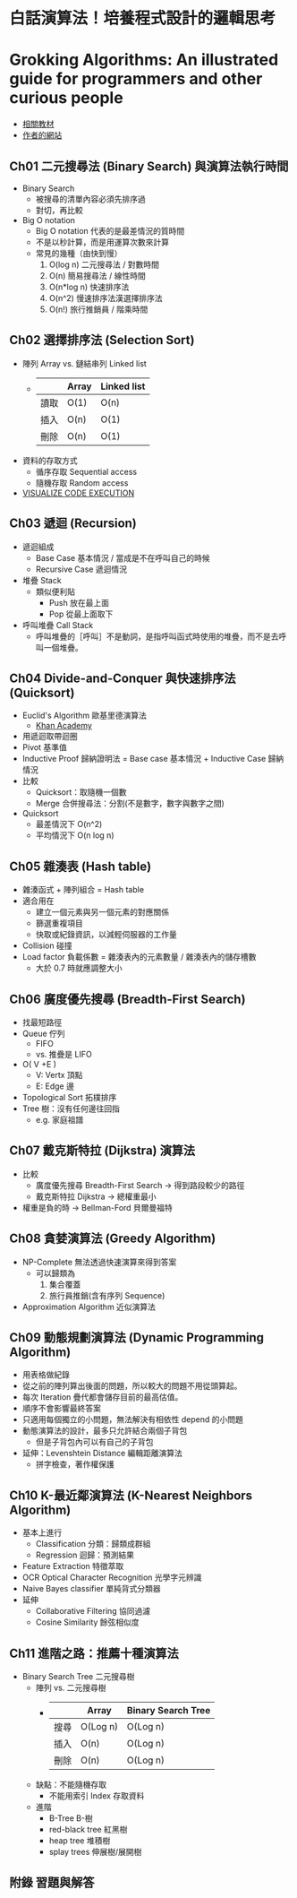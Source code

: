 # 白話演算法！培養程式設計的邏輯思考
# Grokking Algorithms: An illustrated guide for programmers and other curious people

- [相關教材](https://www.flag.com.tw/bk/st/F1709)
- [作者的網站](https://adit.io/)

## Ch01 二元搜尋法 (Binary Search) 與演算法執行時間
- Binary Search
    - 被搜尋的清單內容必須先排序過
    - 對切，再比較
- Big O notation
    - Big O notation 代表的是最差情況的質時間
    - 不是以秒計算，而是用運算次數來計算
    - 常見的幾種（由快到慢）
        1. O(log n) 二元搜尋法 / 對數時間
        2. O(n) 簡易搜尋法 / 線性時間
        3. O(n*log n) 快速排序法
        4. O(n^2) 慢速排序法漢選擇排序法
        5. O(n!) 旅行推銷員 / 階乘時間
## Ch02 選擇排序法 (Selection Sort)
- 陣列 Array vs. 鏈結串列 Linked list
    - |   | Array | Linked list |
        |---|---|---|
        | 讀取 | O(1) | O(n) |
        | 插入 | O(n) | O(1) |
        | 刪除 | O(n) | O(1) |
- 資料的存取方式
    - 循序存取 Sequential access
    - 隨機存取 Random access
- [VISUALIZE CODE EXECUTION](https://pythontutor.com/)
## Ch03 遞迴 (Recursion)
- 遞迴組成
    - Base Case 基本情況 / 當成是不在呼叫自己的時候
    - Recursive Case 遞迴情況
- 堆疊 Stack
    - 類似便利貼
        - Push 放在最上面
        - Pop 從最上面取下
- 呼叫堆疊 Call Stack
    - 呼叫堆疊的［呼叫］不是動詞，是指呼叫函式時使用的堆疊，而不是去呼叫一個堆疊。
## Ch04 Divide-and-Conquer 與快速排序法 (Quicksort)
- Euclid's Algorithm 歐基里德演算法
    - [Khan Academy](https://www.khanacademy.org/computing/computer-science/cryptography/modarithmetic/a/the-euclidean-algorithm)
- 用遞迴取帶迴圈
- Pivot 基準值
- Inductive Proof 歸納證明法 = Base case 基本情況 + Inductive Case 歸納情況
- 比較
    - Quicksort：取隨機一個數
    - Merge 合併搜尋法：分割(不是數字，數字與數字之間)
- Quicksort
    - 最差情況下 O(n^2)
    - 平均情況下 O(n log n)
## Ch05 雜湊表 (Hash table)
- 雜湊函式 + 陣列組合 = Hash table
- 適合用在
    - 建立一個元素與另一個元素的對應關係
    - 篩選重複項目
    - 快取或紀錄資訊，以減輕伺服器的工作量
- Collision 碰撞
- Load factor 負載係數 = 雜湊表內的元素數量 / 雜湊表內的儲存槽數
    - 大於 0.7 時就應調整大小
## Ch06 廣度優先搜尋 (Breadth-First Search)
- 找最短路徑
- Queue 佇列
    - FIFO
    - vs. 推疊是 LIFO
- O( V +E )
    - V: Vertx 頂點
    - E: Edge 邊
- Topological Sort 拓樸排序
- Tree 樹：沒有任何邊往回指
    - e.g. 家庭祖譜
## Ch07 戴克斯特拉 (Dijkstra) 演算法
- 比較
    - 廣度優先搜尋 Breadth-First Search -> 得到路段較少的路徑
    - 戴克斯特拉 Dijkstra -> 總權重最小
- 權重是負的時 -> Bellman-Ford 貝爾曼福特
## Ch08 貪婪演算法 (Greedy Algorithm)
- NP-Complete 無法透過快速演算來得到答案
    - 可以歸類為
        1. 集合覆蓋
        2. 旅行員推銷(含有序列 Sequence)
- Approximation Algorithm 近似演算法
## Ch09 動態規劃演算法 (Dynamic Programming Algorithm)
- 用表格做紀錄
- 從之前的陣列算出後面的問題，所以較大的問題不用從頭算起。
- 每次 Iteration 疊代都會儲存目前的最高估值。
- 順序不會影響最終答案
- 只適用每個獨立的小問題，無法解決有相依性 depend 的小問題
- 動態演算法的設計，最多只允許結合兩個子背包
    - 但是子背包內可以有自己的子背包
- 延伸：Levenshtein Distance 編輯距離演算法
    - 拼字檢查，著作權保護
## Ch10 K-最近鄰演算法 (K-Nearest Neighbors Algorithm)
- 基本上進行
    - Classification 分類：歸類成群組
    - Regression 迴歸：預測結果
- Feature Extraction 特徵萃取
- OCR Optical Character Recognition 光學字元辨識
- Naive Bayes classifier 單純背式分類器
- 延伸
    - Collaborative Filtering 協同過濾
    - Cosine Similarity 餘弦相似度
## Ch11 進階之路：推薦十種演算法
- Binary Search Tree 二元搜尋樹
    - 陣列 vs. 二元搜尋樹
        - |   | Array | Binary Search Tree |
            |---|---|---|
            | 搜尋 | O(Log n) | O(Log n) |
            | 插入 | O(n) | O(Log n) |
            | 刪除 | O(n) | O(Log n) |
    - 缺點：不能隨機存取
        - 不能用索引 Index 存取資料
    - 進階
        - B-Tree B-樹
        - red-black tree 紅黑樹
        - heap tree 堆積樹
        - splay trees 伸展樹/展開樹
## 附錄 習題與解答